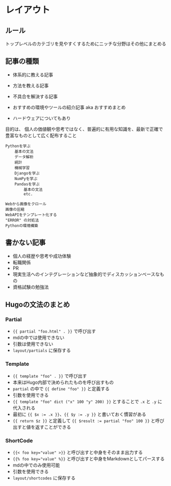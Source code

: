 # レイアウト

## ルール

トップレベルのカテゴリを見やすくするためにニッチな分野はその他にまとめる

## 記事の種類

- 体系的に教える記事
- 方法を教える記事
- 不具合を解決する記事
- おすすめの環境やツールの紹介記事 aka おすすめまとめ

- ハードウェアについてもあり

目的は、
個人の価値観や思考ではなく、普遍的に有用な知識を、最新で正確で豊富なものとして広く配布すること

```text Python
Pythonを学ぶ
    基本の文法
    データ解析
    統計
    機械学習
    Djangoを学ぶ
    NumPyを学ぶ
    Pandasを学ぶ
        基本の文法
        etc.

Webから画像をクロール
画像の圧縮
WebAPIをテンプレート化する
"ERROR" の対処法
Pythonの環境構築

```

## 書かない記事

- 個人の経歴や思考や成功体験
- 転職関係
- PR
- 現実生活へのインテグレーションなど抽象的でディスカッションベースなもの
- 資格試験の勉強法

## Hugoの文法のまとめ

### Partial

- `{{ partial "foo.html" . }}` で呼び出す
- mdの中では使用できない
- 引数は使用できない
- `layout/partials` に保存する

### Template

- `{{ template "foo" . }}` で呼び出す
- 本来はHugo内部で決められたものを呼び出すもの
- `partial` の中で `{{ define "foo" }}` と定義する
- 引数を使用できる
- `{{ template "foo" dict ("x" 100 "y" 200) }}` とすることで `.x` と `.y` に代入される
- 最初に `{{ $x := .x }}`、`{{ $y := .y }}` と書いておく慣習がある
- `{{ return $z }}` と定義して `{{ $result := partial "foo" 100 }}` と呼び出すと値を返すことができる

### ShortCode

- `{{< foo key="value" >}}` と呼び出すと中身をそのまま出力する
- `{{% foo key="value" %}}` と呼び出すと中身をMarkdownとしてパースする
- mdの中でのみ使用可能
- 引数を使用できる
- `layout/shortcodes` に保存する